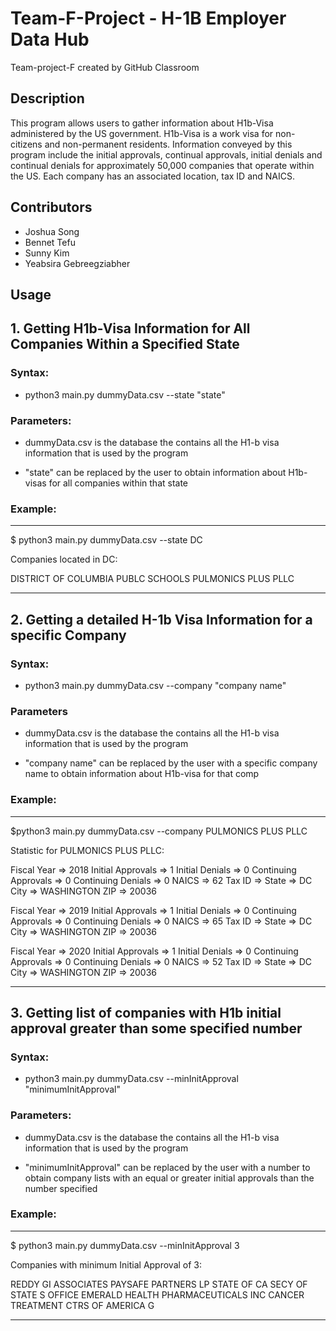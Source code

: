 # Team-F-Project - H-1B Employer Data Hub


Team-project-F created by GitHub Classroom

## Description

This program allows users to gather information about H1b-Visa administered by the US government. H1b-Visa is a work visa for non-citizens and non-permanent residents. Information conveyed by this program include the initial approvals, continual approvals, initial denials and continual denials for approximately 50,000 companies that operate within the US. Each company has an associated location, tax ID and NAICS.

## Contributors

- Joshua Song
- Bennet Tefu
- Sunny Kim
- Yeabsira Gebreegziabher

## Usage
## 1. Getting H1b-Visa Information for All Companies Within a Specified State

### Syntax: 

* python3 main.py dummyData.csv --state "state"
### Parameters:
* dummyData.csv is the database the contains all the H1-b visa information that is used by the program

* "state" can be replaced by the user to obtain information about H1b-visas for all companies within that state

### Example:
---------------------------------
$ python3 main.py dummyData.csv --state DC    

Companies located in DC:

DISTRICT OF COLUMBIA PUBLC SCHOOLS
PULMONICS PLUS PLLC

-----------------------------

## 2. Getting a detailed H-1b Visa Information for a specific Company

### Syntax: 

* python3 main.py dummyData.csv --company "company name"
### Parameters
* dummyData.csv is the database the contains all the H1-b visa information that is used by the program

* "company name" can be replaced by the user with a specific company name to obtain information about H1b-visa for that comp

### Example:
---------------------------------
$python3 main.py dummyData.csv --company PULMONICS PLUS PLLC

Statistic for PULMONICS PLUS PLLC:

Fiscal Year => 2018
Initial Approvals => 1
Initial Denials => 0
Continuing Approvals => 0
Continuing Denials => 0
NAICS => 62
Tax ID =>
State => DC
City => WASHINGTON
ZIP => 20036

Fiscal Year => 2019
Initial Approvals => 1
Initial Denials => 0
Continuing Approvals => 0
Continuing Denials => 0
NAICS => 65
Tax ID =>
State => DC
City => WASHINGTON
ZIP => 20036

Fiscal Year => 2020
Initial Approvals => 1
Initial Denials => 0
Continuing Approvals => 0
Continuing Denials => 0
NAICS => 52
Tax ID =>
State => DC
City => WASHINGTON
ZIP => 20036

-----------------------------

## 3. Getting list of companies with H1b initial approval greater than some specified number

### Syntax: 

* python3 main.py dummyData.csv --minInitApproval "minimumInitApproval"
### Parameters:
* dummyData.csv is the database the contains all the H1-b visa information that is used by the program

* "minimumInitApproval" can be replaced by the user with a number to obtain company lists with an equal or greater initial approvals than the number specified

### Example:
---------------------------------
$ python3 main.py dummyData.csv --minInitApproval 3

Companies with minimum Initial Approval of 3:

REDDY GI ASSOCIATES
PAYSAFE PARTNERS LP
STATE OF CA SECY OF STATE S OFFICE
EMERALD HEALTH PHARMACEUTICALS INC
CANCER TREATMENT CTRS OF AMERICA G

-----------------------------







